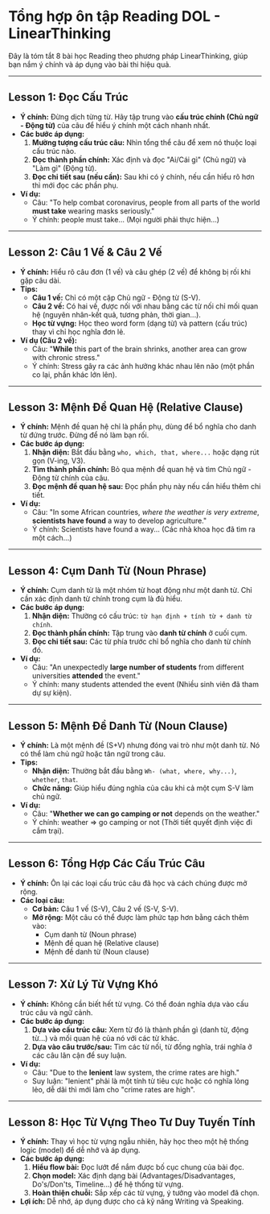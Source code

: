 
# Tổng hợp ôn tập Reading DOL - LinearThinking

Đây là tóm tắt 8 bài học Reading theo phương pháp LinearThinking, giúp bạn nắm ý chính và áp dụng vào bài thi hiệu quả.

---

## Lesson 1: Đọc Cấu Trúc

*   **Ý chính:** Đừng dịch từng từ. Hãy tập trung vào **cấu trúc chính (Chủ ngữ - Động từ)** của câu để hiểu ý chính một cách nhanh nhất.
*   **Các bước áp dụng:**
    1.  **Mường tượng cấu trúc câu:** Nhìn tổng thể câu để xem nó thuộc loại cấu trúc nào.
    2.  **Đọc thành phần chính:** Xác định và đọc "Ai/Cái gì" (Chủ ngữ) và "Làm gì" (Động từ).
    3.  **Đọc chi tiết sau (nếu cần):** Sau khi có ý chính, nếu cần hiểu rõ hơn thì mới đọc các phần phụ.
*   **Ví dụ:**
    *   Câu: "To help combat coronavirus, people from all parts of the world **must take** wearing masks seriously."
    *   Ý chính: people must take... (Mọi người phải thực hiện...)

---

## Lesson 2: Câu 1 Vế & Câu 2 Vế

*   **Ý chính:** Hiểu rõ câu đơn (1 vế) và câu ghép (2 vế) để không bị rối khi gặp câu dài.
*   **Tips:**
    *   **Câu 1 vế:** Chỉ có một cặp Chủ ngữ - Động từ (S-V).
    *   **Câu 2 vế:** Có hai vế, được nối với nhau bằng các từ nối chỉ mối quan hệ (nguyên nhân-kết quả, tương phản, thời gian...).
    *   **Học từ vựng:** Học theo word form (dạng từ) và pattern (cấu trúc) thay vì chỉ học nghĩa đơn lẻ.
*   **Ví dụ (Câu 2 vế):**
    *   Câu: "**While** this part of the brain shrinks, another area can grow with chronic stress."
    *   Ý chính: Stress gây ra các ảnh hưởng khác nhau lên não (một phần co lại, phần khác lớn lên).

---

## Lesson 3: Mệnh Đề Quan Hệ (Relative Clause)

*   **Ý chính:** Mệnh đề quan hệ chỉ là phần phụ, dùng để bổ nghĩa cho danh từ đứng trước. Đừng để nó làm bạn rối.
*   **Các bước áp dụng:**
    1.  **Nhận diện:** Bắt đầu bằng `who, which, that, where...` hoặc dạng rút gọn (V-ing, V3).
    2.  **Tìm thành phần chính:** Bỏ qua mệnh đề quan hệ và tìm Chủ ngữ - Động từ chính của câu.
    3.  **Đọc mệnh đề quan hệ sau:** Đọc phần phụ này nếu cần hiểu thêm chi tiết.
*   **Ví dụ:**
    *   Câu: "In some African countries, *where the weather is very extreme*, **scientists have found** a way to develop agriculture."
    *   Ý chính: Scientists have found a way... (Các nhà khoa học đã tìm ra một cách...)

---

## Lesson 4: Cụm Danh Từ (Noun Phrase)

*   **Ý chính:** Cụm danh từ là một nhóm từ hoạt động như một danh từ. Chỉ cần xác định danh từ chính trong cụm là đủ hiểu.
*   **Các bước áp dụng:**
    1.  **Nhận diện:** Thường có cấu trúc: `từ hạn định + tính từ + danh từ chính`.
    2.  **Đọc thành phần chính:** Tập trung vào **danh từ chính** ở cuối cụm.
    3.  **Đọc chi tiết sau:** Các từ phía trước chỉ bổ nghĩa cho danh từ chính đó.
*   **Ví dụ:**
    *   Câu: "An unexpectedly **large number of students** from different universities **attended** the event."
    *   Ý chính: many students attended the event (Nhiều sinh viên đã tham dự sự kiện).

---

## Lesson 5: Mệnh Đề Danh Từ (Noun Clause)

*   **Ý chính:** Là một mệnh đề (S+V) nhưng đóng vai trò như một danh từ. Nó có thể làm chủ ngữ hoặc tân ngữ trong câu.
*   **Tips:**
    *   **Nhận diện:** Thường bắt đầu bằng `Wh- (what, where, why...)`, `whether`, `that`.
    *   **Chức năng:** Giúp hiểu đúng nghĩa của câu khi cả một cụm S-V làm chủ ngữ.
*   **Ví dụ:**
    *   Câu: "**Whether we can go camping or not** depends on the weather."
    *   Ý chính: weather => go camping or not (Thời tiết quyết định việc đi cắm trại).

---

## Lesson 6: Tổng Hợp Các Cấu Trúc Câu

*   **Ý chính:** Ôn lại các loại cấu trúc câu đã học và cách chúng được mở rộng.
*   **Các loại câu:**
    *   **Cơ bản:** Câu 1 vế (S-V), Câu 2 vế (S-V, S-V).
    *   **Mở rộng:** Một câu có thể được làm phức tạp hơn bằng cách thêm vào:
        *   Cụm danh từ (Noun phrase)
        *   Mệnh đề quan hệ (Relative clause)
        *   Mệnh đề danh từ (Noun clause)

---

## Lesson 7: Xử Lý Từ Vựng Khó

*   **Ý chính:** Không cần biết hết từ vựng. Có thể đoán nghĩa dựa vào cấu trúc câu và ngữ cảnh.
*   **Các bước áp dụng:**
    1.  **Dựa vào cấu trúc câu:** Xem từ đó là thành phần gì (danh từ, động từ...) và mối quan hệ của nó với các từ khác.
    2.  **Dựa vào câu trước/sau:** Tìm các từ nối, từ đồng nghĩa, trái nghĩa ở các câu lân cận để suy luận.
*   **Ví dụ:**
    *   Câu: "Due to the **lenient** law system, the crime rates are high."
    *   Suy luận: "lenient" phải là một tính từ tiêu cực hoặc có nghĩa lỏng lẻo, dễ dãi thì mới làm cho "crime rates are high".

---

## Lesson 8: Học Từ Vựng Theo Tư Duy Tuyến Tính

*   **Ý chính:** Thay vì học từ vựng ngẫu nhiên, hãy học theo một hệ thống logic (model) để dễ nhớ và áp dụng.
*   **Các bước áp dụng:**
    1.  **Hiểu flow bài:** Đọc lướt để nắm được bố cục chung của bài đọc.
    2.  **Chọn model:** Xác định dạng bài (Advantages/Disadvantages, Do's/Don'ts, Timeline...) để hệ thống từ vựng.
    3.  **Hoàn thiện chuỗi:** Sắp xếp các từ vựng, ý tưởng vào model đã chọn.
*   **Lợi ích:** Dễ nhớ, áp dụng được cho cả kỹ năng Writing và Speaking.
